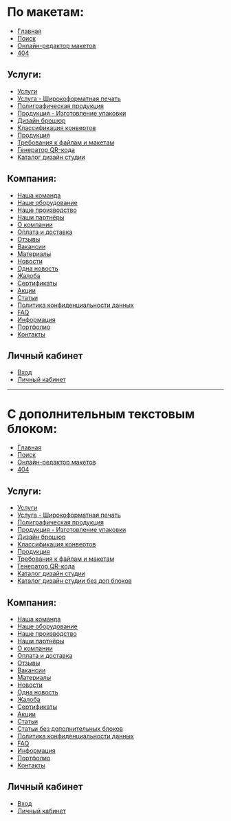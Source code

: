 # По макетам:
* [Главная](https://rex4r.github.io/pmg/2/index.html) <br>
* [Поиск](https://rex4r.github.io/pmg/2/search.html) <br>
* [Онлайн-редактор макетов](https://rex4r.github.io/pmg/2/online-editor.html) <br>
* [404](https://rex4r.github.io/pmg/2/404.html) <br>

## Услуги: <br>
* [Услуги](https://rex4r.github.io/pmg/2/services.html) <br>
* [Услуга - Широкоформатная печать](https://rex4r.github.io/pmg/2/service.html) <br>
* [Полиграфическая продукция](https://rex4r.github.io/pmg/2/products.html) <br>
* [Продукция - Изготовление упаковки](https://rex4r.github.io/pmg/2/product.html) <br>
* [Дизайн брошюр](https://rex4r.github.io/pmg/2/design-item.html) <br>
* [Классификация конвертов](https://rex4r.github.io/pmg/2/design-item-2.html) <br>
* [Продукция](https://rex4r.github.io/pmg/2/productiya.html) <br>
* [Требования к файлам и макетам](https://rex4r.github.io/pmg/2/file-requirements.html) <br>
* [Генератор QR-кода](https://rex4r.github.io/pmg/2/qr-generator.html) <br>
* [Каталог дизайн студии](https://rex4r.github.io/pmg/2/design-catalogue.html) <br>

## Компания: <br>
* [Наша команда](https://rex4r.github.io/pmg/2/team.html) <br>
* [Наше оборудование](https://rex4r.github.io/pmg/2/equipment.html) <br>
* [Наше производство](https://rex4r.github.io/pmg/2/our-production.html) <br>
* [Наши партнёры](https://rex4r.github.io/pmg/2/partners.html) <br>
* [О компании](https://rex4r.github.io/pmg/2/about.html) <br>
* [Оплата и доставка](https://rex4r.github.io/pmg/2/payment.html) <br>
* [Отзывы](https://rex4r.github.io/pmg/2/review.html) <br>
* [Вакансии](https://rex4r.github.io/pmg/2/vacancy.html) <br>
* [Материалы](https://rex4r.github.io/pmg/2/materials.html) <br>
* [Новости](https://rex4r.github.io/pmg/2/news.html) <br>
* [Одна новость](https://rex4r.github.io/pmg/2/news-single.html) <br>
* [Жалоба](https://rex4r.github.io/pmg/2/complaint.html) <br>
* [Сертификаты](https://rex4r.github.io/pmg/2/certificates.html) <br>
* [Акции](https://rex4r.github.io/pmg/2/deals.html) <br>
* [Статьи](https://rex4r.github.io/pmg/2/publication.html) <br>
* [Политика конфиденциальности данных](https://rex4r.github.io/pmg/2/text.html) <br>
* [FAQ](https://rex4r.github.io/pmg/2/faq.html) <br>
* [Информация](https://rex4r.github.io/pmg/2/info.html) <br>
* [Портфолио](https://rex4r.github.io/pmg/2/portfolio-categories.html) <br>
* [Контакты](https://rex4r.github.io/pmg/2/contacts.html) <br>

## Личный кабинет
* [Вход](https://rex4r.github.io/pmg/2/login.html) <br>
* [Личный кабинет](https://rex4r.github.io/pmg/2/account.html) <br>

------

# С дополнительным текстовым блоком:
* [Главная](https://rex4r.github.io/pmg/3/index.html) <br>
* [Поиск](https://rex4r.github.io/pmg/3/search.html) <br>
* [Онлайн-редактор макетов](https://rex4r.github.io/pmg/3/online-editor.html) <br>
* [404](https://rex4r.github.io/pmg/3/404.html) <br>

## Услуги: <br>
* [Услуги](https://rex4r.github.io/pmg/3/services.html) <br>
* [Услуга - Широкоформатная печать](https://rex4r.github.io/pmg/3/service.html) <br>
* [Полиграфическая продукция](https://rex4r.github.io/pmg/3/products.html) <br>
* [Продукция - Изготовление упаковки](https://rex4r.github.io/pmg/3/product.html) <br>
* [Дизайн брошюр](https://rex4r.github.io/pmg/3/design-item.html) <br>
* [Классификация конвертов](https://rex4r.github.io/pmg/3/design-item-3.html) <br>
* [Продукция](https://rex4r.github.io/pmg/3/productiya.html) <br>
* [Требования к файлам и макетам](https://rex4r.github.io/pmg/3/file-requirements.html) <br>
* [Генератор QR-кода](https://rex4r.github.io/pmg/3/qr-generator.html) <br>
* [Каталог дизайн студии](https://rex4r.github.io/pmg/3/design-catalogue.html) <br>
* [Каталог дизайн студии без доп блоков](https://rex4r.github.io/pmg/3/design-catalogue-2.html) <br>

## Компания: <br>
* [Наша команда](https://rex4r.github.io/pmg/3/team.html) <br>
* [Наше оборудование](https://rex4r.github.io/pmg/3/equipment.html) <br>
* [Наше производство](https://rex4r.github.io/pmg/3/our-production.html) <br>
* [Наши партнёры](https://rex4r.github.io/pmg/3/partners.html) <br>
* [О компании](https://rex4r.github.io/pmg/3/about.html) <br>
* [Оплата и доставка](https://rex4r.github.io/pmg/3/payment.html) <br>
* [Отзывы](https://rex4r.github.io/pmg/3/review.html) <br>
* [Вакансии](https://rex4r.github.io/pmg/3/vacancy.html) <br>
* [Материалы](https://rex4r.github.io/pmg/3/materials.html) <br>
* [Новости](https://rex4r.github.io/pmg/3/news.html) <br>
* [Одна новость](https://rex4r.github.io/pmg/3/news-single.html) <br>
* [Жалоба](https://rex4r.github.io/pmg/3/complaint.html) <br>
* [Сертификаты](https://rex4r.github.io/pmg/3/certificates.html) <br>
* [Акции](https://rex4r.github.io/pmg/3/deals.html) <br>
* [Статьи](https://rex4r.github.io/pmg/3/publication.html) <br>
* [Статьи без дополнительных блоков](https://rex4r.github.io/pmg/3/publication-2.html) <br>
* [Политика конфиденциальности данных](https://rex4r.github.io/pmg/3/text.html) <br>
* [FAQ](https://rex4r.github.io/pmg/3/faq.html) <br>
* [Информация](https://rex4r.github.io/pmg/3/info.html) <br>
* [Портфолио](https://rex4r.github.io/pmg/3/portfolio-categories.html) <br>
* [Контакты](https://rex4r.github.io/pmg/3/contacts.html) <br>

## Личный кабинет
* [Вход](https://rex4r.github.io/pmg/3/login.html) <br>
* [Личный кабинет](https://rex4r.github.io/pmg/3/account.html) <br>
